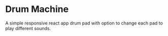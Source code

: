 # Drum Machine
A simple responsive react app drum pad with option to change each pad to play different sounds.